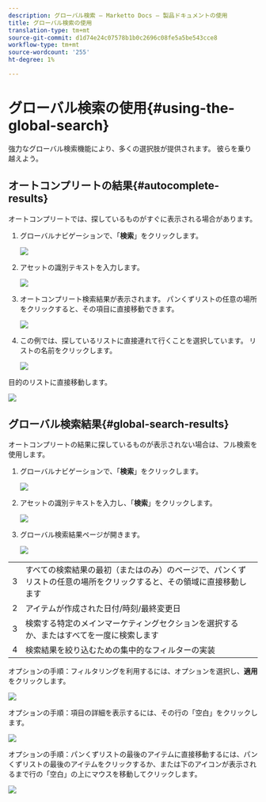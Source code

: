 ```yaml
---
description: グローバル検索 — Marketto Docs — 製品ドキュメントの使用
title: グローバル検索の使用
translation-type: tm+mt
source-git-commit: d1d74e24c07578b1b0c2696c08fe5a5be543cce8
workflow-type: tm+mt
source-wordcount: '255'
ht-degree: 1%

---
```



# グローバル検索の使用{#using-the-global-search}

強力なグローバル検索機能により、多くの選択肢が提供されます。 彼らを乗り越えよう。

## オートコンプリートの結果{#autocomplete-results}

オートコンプリートでは、探しているものがすぐに表示される場合があります。

1. グローバルナビゲーションで、「**検索**」をクリックします。

   ![](assets/using-the-global-search-1.png)

1. アセットの識別テキストを入力します。

   ![](assets/using-the-global-search-2.png)

1. オートコンプリート検索結果が表示されます。 パンくずリストの任意の場所をクリックすると、その項目に直接移動できます。

   ![](assets/using-the-global-search-3.png)

1. この例では、探しているリストに直接連れて行くことを選択しています。 リストの名前をクリックします。

   ![](assets/using-the-global-search-4.png)

目的のリストに直接移動します。

![](assets/using-the-global-search-5.png)

## グローバル検索結果{#global-search-results}

オートコンプリートの結果に探しているものが表示されない場合は、フル検索を使用します。

1. グローバルナビゲーションで、「**検索**」をクリックします。

   ![](assets/using-the-global-search-6.png)

1. アセットの識別テキストを入力し、「**検索**」をクリックします。

   ![](assets/using-the-global-search-7.png)

1. グローバル検索結果ページが開きます。

   ![](assets/using-the-global-search-8.png)

<table> 
 <tbody>
  <tr>
   <td>3</td> 
   <td>すべての検索結果の最初（またはのみ）のページで、パンくずリストの任意の場所をクリックすると、その領域に直接移動します</td> 
  </tr>
  <tr>
   <td>2</td> 
   <td>アイテムが作成された日付/時刻/最終変更日</td> 
  </tr>
  <tr>
   <td>3</td> 
   <td>検索する特定のメインマーケティングセクションを選択するか、またはすべてを一度に検索します</td> 
  </tr>
  <tr>
   <td>4</td> 
   <td>検索結果を絞り込むための集中的なフィルターの実装</td> 
  </tr>
 </tbody>
</table>

オプションの手順：フィルタリングを利用するには、オプションを選択し、**適用**&#x200B;をクリックします。

![](assets/using-the-global-search-9.png)

オプションの手順：項目の詳細を表示するには、その行の「空白」をクリックします。

![](assets/using-the-global-search-10.png)

オプションの手順：パンくずリストの最後のアイテムに直接移動するには、パンくずリストの最後のアイテムをクリックするか、または下のアイコンが表示されるまで行の「空白」の上にマウスを移動してクリックします。

![](assets/using-the-global-search-11.png)

